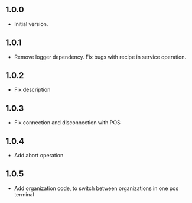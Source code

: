 ## 1.0.0

- Initial version.


## 1.0.1

- Remove logger dependency. Fix bugs with recipe in service operation.

## 1.0.2

- Fix description


## 1.0.3

- Fix connection and disconnection with POS

## 1.0.4

- Add abort operation

## 1.0.5

- Add organization code, to switch between organizations in one pos terminal